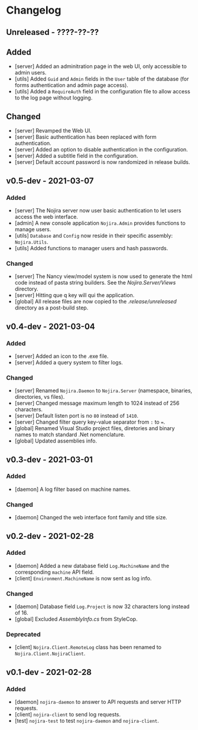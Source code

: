 # Changelog

## Unreleased - ????-??-??
## Added
- [server] Added an adminitration page in the web UI, only accessible to admin users.
- [utils] Added `Guid` and `Admin` fields in the `User` table of the database (for forms authentication and admin page access).
- [utils] Added a `RequireAuth` field in the configuration file to allow access to the log page without logging.
## Changed
- [server] Revamped the Web UI.
- [server] Basic authentication has been replaced with form authentication.
- [server] Added an option to disable authentication in the configuration.
- [server] Added a subtitle field in the configuration.
- [server] Default account password is now randomized in release builds.

## v0.5-dev - 2021-03-07
### Added
- [server] The Nojira server now user basic authentication to let users access the web interface.
- [admin] A new console application `Nojira.Admin` provides functions to manage users.
- [utils] `Database` and `Config` now reside in their specific assembly: `Nojira.Utils`.
- [utils] Added functions to manager users and hash passwords.
### Changed
- [server] The Nancy view/model system is now used to generate the html code instead of pasta string builders. See the _Nojira.Server/Views_ directory.
- [server] Hitting que q key will qui the application.
- [global] All release files are now copied to the _.release/unreleased_ directory as a post-build step.

## v0.4-dev - 2021-03-04
### Added
- [server] Added an icon to the .exe file.
- [server] Added a query system to filter logs.
### Changed
- [server] Renamed `Nojira.Daemon` to `Nojira.Server` (namespace, binaries, directories, vs files).
- [server] Changed message maximum length to 1024 instead of 256 characters.
- [server] Default listen port is no `80` instead of `1410`.
- [server] Changed filter query key-value separator from `:` to `=`.
- [global] Renamed Visual Studio project files, diretories and binary names to match standard .Net nomenclature.
- [global] Updated assemblies info.

## v0.3-dev - 2021-03-01
### Added
- [daemon] A log filter based on machine names.
### Changed
- [daemon] Changed the web interface font family and title size.

## v0.2-dev - 2021-02-28
### Added
- [daemon] Added a new database field `Log.MachineName` and the corresponding `machine` API field.
- [client] `Environment.MachineName` is now sent as log info.
### Changed
- [daemon] Database field `Log.Project` is now 32 characters long instead of 16.
- [global] Excluded _AssemblyInfo.cs_ from StyleCop.
### Deprecated
- [client] `Nojira.Client.RemoteLog` class has been renamed to `Nojira.Client.NojiraClient`.


## v0.1-dev - 2021-02-28
### Added
- [daemon] `nojira-daemon` to answer to API requests and server HTTP requests.
- [client] `nojira-client` to send log requests.
- [test] `nojira-test` to test `nojira-daemon` and `nojira-client`.